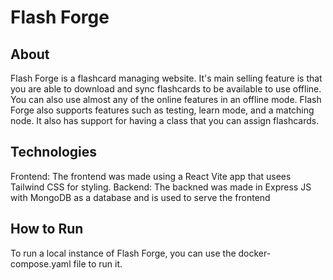 # Flash Forge

## About

Flash Forge is a flashcard managing website. It's main selling feature is that you are able to download and sync flashcards to be available to use offline. You can also use almost any of the online features in an offline mode. Flash Forge also supports features such as testing, learn mode, and a matching node. It also has support for having a class that you can assign flashcards.

## Technologies

Frontend: The frontend was made using a React Vite app that usees Tailwind CSS for styling.
Backend: The backned was made in Express JS with MongoDB as a database and is used to serve the frontend

## How to Run

To run a local instance of Flash Forge, you can use the docker-compose.yaml file to run it.
